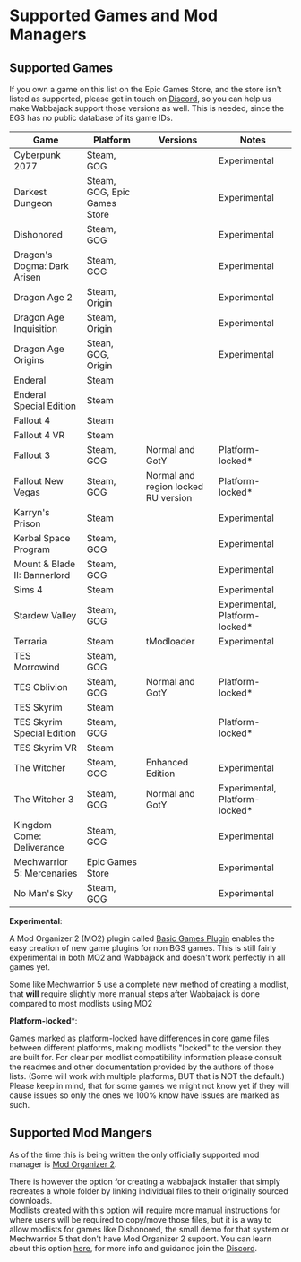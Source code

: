# Supported Games and Mod Managers

## Supported Games

If you own a game on this list on the Epic Games Store, and the store isn't listed as supported, please get in touch on [Discord](https://discord.gg/wabbajack), so you can help us make Wabbajack support those versions as well.
This is needed, since the EGS has no public database of its game IDs.

| Game                               | Platform                     | Versions                            | Notes                          |
|------------------------------------|------------------------------|-------------------------------------|--------------------------------|
| Cyberpunk 2077                     | Steam, GOG                   |                                     | Experimental                   |
| Darkest Dungeon                    | Steam, GOG, Epic Games Store |                                     | Experimental                   |
| Dishonored                         | Steam, GOG                   |                                     | Experimental                   |
| Dragon's Dogma: Dark Arisen        | Steam, GOG                   |                                     | Experimental                   |
| Dragon Age 2                       | Steam, Origin                |                                     | Experimental                   |
| Dragon Age Inquisition             | Steam, Origin                |                                     | Experimental                   |
| Dragon Age Origins                 | Stean, GOG, Origin           |                                     | Experimental                   |
| Enderal                            | Steam                        |                                     |                                |
| Enderal Special Edition            | Steam                        |                                     |                                |
| Fallout 4                          | Steam                        |                                     |                                |
| Fallout 4 VR                       | Steam                        |                                     |                                |
| Fallout 3                          | Steam, GOG                   | Normal and GotY                     | Platform-locked*               |
| Fallout New Vegas                  | Steam, GOG                   | Normal and region locked RU version | Platform-locked*               |
| Karryn's Prison                    | Steam                        |                                     | Experimental                   |
| Kerbal Space Program               | Steam, GOG                   |                                     | Experimental                   |
| Mount & Blade II: Bannerlord       | Steam, GOG                   |                                     | Experimental                   |
| Sims 4                             | Steam                        |                                     | Experimental                   |
| Stardew Valley                     | Steam, GOG                   |                                     | Experimental, Platform-locked* |
| Terraria                           | Steam                        | tModloader                          | Experimental                   |
| TES Morrowind                      | Steam, GOG                   |                                     |                                |
| TES Oblivion                       | Steam, GOG                   | Normal and GotY                     | Platform-locked*               |
| TES Skyrim                         | Steam                        |                                     |                                |
| TES Skyrim Special Edition         | Steam, GOG                   |                                     | Platform-locked*               |
| TES Skyrim VR                      | Steam                        |                                     |                                |
| The Witcher                        | Steam, GOG                   | Enhanced Edition                    | Experimental                   |
| The Witcher 3                      | Steam, GOG                   | Normal and GotY                     | Experimental, Platform-locked* |
| Kingdom Come: Deliverance          | Steam, GOG                   |                                     | Experimental                   |
| Mechwarrior 5: Mercenaries         | Epic Games Store             |                                     | Experimental                   |
| No Man's Sky                       | Steam, GOG                   |                                     | Experimental                   |

**Experimental**:

A Mod Organizer 2 (MO2) plugin called [Basic Games Plugin](https://github.com/ModOrganizer2/modorganizer-basic_games) enables the easy creation of new game plugins for non BGS games. This is still fairly experimental in both MO2 and Wabbajack and doesn't work perfectly in all games yet.

Some like Mechwarrior 5 use a complete new method of creating a modlist, that **will**
require slightly more manual steps after Wabbajack is done compared to most modlists using MO2

**Platform-locked***:

Games marked as platform-locked have differences in core game files between different platforms, making modlists "locked" to the version they are built for.
For clear per modlist compatibility information please consult the readmes and other documentation provided by the authors of those lists. (Some will work with multiple platforms, BUT that is NOT the default.) Please keep in mind, that for some games we might not know yet if they will cause issues so only the ones we 100% know have issues are marked as such.

## Supported Mod Mangers

As of the time this is being written the only officially supported mod manager is [Mod Organizer 2](https://github.com/ModOrganizer2/modorganizer/releases).

There is however the option for creating a wabbajack installer that simply recreates a whole folder by linking individual files to their originally sourced downloads.  
Modlists created with this option will require more manual instructions for where users will be required to copy/move those files, but it is a way to allow modlists for games like Dishonored, the small demo for that system or Mechwarrior 5 that don't have Mod Organizer 2 support. You can learn about this option [here](nat), for more info and guidance join the [Discord](https://discord.gg/wabbajack).
